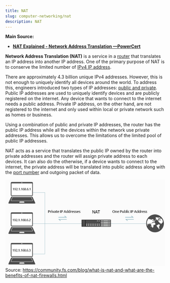 ```yaml
---
title: NAT
slug: computer-networking/nat
description: NAT
---
```


**Main Source:**

- **[NAT Explained - Network Address Translation —PowerCert](https://youtu.be/FTUV0t6JaDA?si=UgboPGAiFC3Rxcug)**

**Network Address Translation (NAT)** is a service in a [router](/cs-notes/computer-networking/router) that translates an IP address into another IP address. One of the primary purpose of NAT is to conserve the limited number of [IPv4 IP address](/cs-notes/computer-networking/ip-address#ipv4).

There are approximately 4.3 billion unique IPv4 addresses. However, this is not enough to uniquely identify all devices around the world. To address this, engineers introduced two types of IP addresses: [public and private](/cs-notes/computer-networking/ip-address#public--private-ip-address). Public IP addresses are used to uniquely identify devices and are publicly registered on the internet. Any device that wants to connect to the internet needs a public address. Private IP address, on the other hand, are not registered to the internet and only used within local or private network such as homes or business.

Using a combination of public and private IP addresses, the router has the public IP address while all the devices within the network use private addresses. This allows us to overcome the limitations of the limited pool of public IP addresses.

NAT acts as a service that translates the public IP owned by the router into private addresses and the router will assign private address to each devices. It can also do the otherwise, if a device wants to connect to the internet, the private address will be translated into public address along with the [port number](/cs-notes/computer-networking/ports) and outgoing packet of data.

![Example of NAT that assign private address from one public address](./nat-example.png)  
Source: https://community.fs.com/blog/what-is-nat-and-what-are-the-benefits-of-nat-firewalls.html
